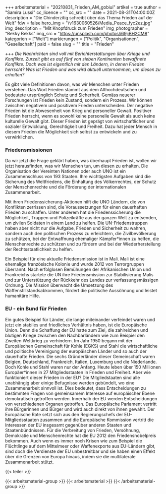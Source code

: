 +++
arbeitsmaterial = "20210831_Frieden_AM_gobiui"
artikel = true
author = "Samira Lussi"
cc_licence = ""
cc_src = ""
date = 2021-08-31T04:00:00Z
description = "Die Chinderzitig schreibt über das Thema Frieden auf der Welt"
fdw = false
hero_img = "/v1630060526/Media_Peace_fyc2ez.jpg"
img_description = "Mit Knopfdruck zum Frieden"
img_photographer = "Bekky Bekks"
img_src = "https://unsplash.com/photos/i69jiBH2CM8"
kategorien = ["Welt"]
markierungen = ["Politik", "Organisationen", "Gesellschaft"]
paid = false
slug = ""
title = "Frieden"

+++
_Die Nachrichten sind voll mit Berichterstattungen über Kriege und Konflikte. Zurzeit gibt es auf fünf von sieben Kontinenten bewaffnete Konflikte. Doch was ist eigentlich mit den Ländern, in denen Frieden herrscht? Was ist Frieden und was wird aktuell unternommen, um diesen zu erhalten?_

Es gibt viele Definitionen davon, was wir Menschen unter Frieden verstehen. Das Wort Frieden stammt aus dem Althochdeutschen und bedeutete ursprünglich Schutz und Sicherheit. Gemäss neuerer Forschungen ist Frieden kein Zustand, sondern ein Prozess. Wir können zwischen negativem und positivem Frieden unterscheiden. Der negative Frieden ist die Abwesenheit von Krieg und personeller Gewalt. Positiver Frieden herrscht, wenn es sowohl keine personelle Gewalt als auch keine kulturelle Gewalt gibt. Dieser Frieden ist geprägt von wirtschaftlicher und sozialer Entwicklung, Gerechtigkeit und Freiheit. Dazu hat jeder Mensch in diesem Frieden die Möglichkeit sich selbst zu entwickeln und zu verwirklichen.

### Friedensmissionen

Da wir jetzt die Frage geklärt haben, was überhaupt Frieden ist, wollen wir jetzt herausfinden, was wir Menschen tun, um diesen zu erhalten. Die Organisation der Vereinten Nationen oder auch UNO ist ein Zusammenschluss von 193 Staaten. Ihre wichtigsten Aufgaben sind die Sicherung des Weltfriedens, die Einhaltung des Völkerrechtes, der Schutz der Menschenrechte und die Förderung der internationalen Zusammenarbeit.

Mit ihren Friedenssicherung-Aktionen hilft die UNO Ländern, die von Konflikten zerrissen sind, die Voraussetzungen für einen dauerhaften Frieden zu schaffen. Unter anderem hat die Friedenssicherung die Möglichkeit, Truppen und Polizeikräfte aus der ganzen Welt zu entsenden, um zivilen Soldaten in einem Land zu helfen. Die UN-Friedenstruppen haben aber nicht nur die Aufgabe, Frieden und Sicherheit zu wahren, sondern auch den politischen Prozess zu erleichtern, die Zivilbevölkerung zu schützen, bei der Entwaffnung ehemaliger Kämpfer*innen zu helfen, die Menschenrechte zu schützen und zu fördern und bei der Wiederherstellung der Rechtsstaatlichkeit zu helfen.

Ein Beispiel für eine aktuelle Friedensmission ist in Mali. Mali ist eine ehemalige französische Kolonie und wurde 2012 von Terrorgruppen überrannt. Nach erfolglosen Bemühungen der Afrikanischen Union und Frankreichs startete die UN ihre Friedensmission zur Stabilisierung Malis und zur Unterstützung der Rückkehr des Landes zur verfassungsmässigen Ordnung. Die Mission überwacht die Umsetzung des Waffenstillstandsabkommen, fördert die politische Aussöhnung und leistet humanitäre Hilfe.

### EU - ein Bund für Frieden

Ein gutes Beispiel für Länder, die lange miteinander verfeindet waren und jetzt ein stabiles und friedliches Verhältnis haben, ist die Europäische Union. Denn die Schaffung der EU hatte zum Ziel, die zahlreichen und blutigen Kriege zwischen den Nachbarländern wie zum Beispiel den Zweiten Weltkrieg zu verhindern. Im Jahr 1950 begann mit der Europäischen Gemeinschaft für Kohle (EGKS) und Stahl die wirtschaftliche und politische Vereinigung der europäischen Länder und so auch der dauerhafte Frieden. Die sechs Gründerländer dieser Gemeinschaft waren Belgien, Deutschland, Frankreich, Italien, Luxemburg und die Niederlande. Doch Kohle und Stahl waren nur der Anfang. Heute leben über 150 Millionen Europäer*innen in 27 Mitgliedsstaaten in Frieden und Freiheit. Aber wie funktioniert dieser Frieden in der EU? Die Mitgliedstaaten sind alle unabhängig aber einige Befugnisse werden gebündelt, wo eine Zusammenarbeit sinnvoll ist. Dies bedeutet, dass Entscheidungen zu bestimmten Fragen von gemeinsamem Interesse auf europäischer Ebene demokratisch getroffen werden. Innerhalb der EU werden Entscheidungen von verschiedenen Organen getroffen. Das Europäische Parlament vertritt ihre Bürgerinnen und Bürger und wird auch direkt von ihnen gewählt. Der Europäische Rate setzt sich aus den Regierungschefs der EU-Mitgliedsstaaten zusammen und die Europäische Kommission vertritt die Interessen der EU insgesamt gegenüber anderen Staaten und Staatenbündnissen. Für die Verbreitung von Frieden, Versöhnung, Demokratie und Menschenrechte hat die EU 2012 den Friedensnobelpreis bekommen. Auch wenn es immer noch Krisen wie zum Beispiel die Flüchtlinge auf dem Mittelmeer oder Waffenexporte aus EU-Ländern gibt, sind doch die Verdienste der EU unbestreitbar und sie haben einen Effekt über die Grenzen von Europa hinaus, indem sie die multilaterale Zusammenarbeit stützt.

{{< teiler >}}

{{< arbeitsmaterial-group >}}
{{< arbeitsmaterial >}}
{{< /arbeitsmaterial-group >}}